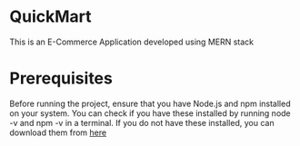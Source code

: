 # QuickMart
This is an E-Commerce Application developed using MERN stack

<h1>Prerequisites</h1>
Before running the project, ensure that you have Node.js and npm installed on your system. You can check if you have these installed by running node -v and npm -v in a terminal. If you do not have these installed, you can download them from <a href="https://nodejs.org/en/download/">here</a>
